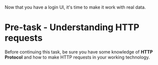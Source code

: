 Now that you have a login UI, it's time to make it work with real data.

# Pre-task - Understanding HTTP requests

Before continuing this task, be sure you have some knowledge of **HTTP Protocol** and how to make HTTP requests in your working technology.